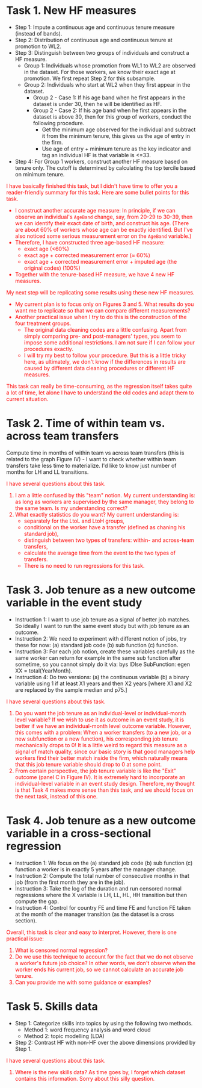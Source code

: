 # Task 1. New HF measures

- Step 1: Impute a continuous age and continuous tenure measure (instead of bands).
- Step 2: Distribution of continuous age and continuous tenure at promotion to WL2. 
- Step 3: Distinguish between two groups of individuals and construct a HF measure.
  - Group 1: Individuals whose promotion from WL1 to WL2 are observed in the dataset. For those workers, we know their exact age at promotion. We first repeat Step 2 for this subsample.
  - Group 2: Individuals who start at WL2 when they first appear in the dataset. 
    - Group 2 - Case 1: If his age band when he first appears in the dataset is under 30, then he will be identified as HF.
    - Group 2 - Case 2: If his age band when he first appears in the dataset is above 30, then for this group of workers, conduct the following procedure. 
      - Get the minimum age observed for the individual and subtract it from the minimum tenure, this gives us the age of entry in the firm. 
      - Use age of entry + minimum tenure as the key indicator and tag an individual HF is that variable is <=33.
- Step 4: For Group 1 workers, construct another HF measure based on tenure only. The cutoff is determined by calculating the top tercile based on minimum tenure.


<font color="red"> 

I have basically finished this task, but I didn't have time to offer you a reader-friendly summary for this task. Here are some bullet points for this task.
- I construct another accurate age measure: In principle, if we can observe an individual's `AgeBand` change, say, from 20-29 to 30-39, then we can identify their exact date of birth, and construct his age. (There are about 60% of workers whose age can be exactly identified. But I've also noticed some serious measurement error on the `AgeBand` variable.)
- Therefore, I have constructed three age-based HF measure:
  - exact age (<60%)
  - exact age + corrected measurement error ($\approx$ 60%)
  - exact age + corrected measurement error + imputed age (the original codes) (100%)
- Together with the tenure-based HF measure, we have 4 new HF measures.

My next step will be replicating some results using these new HF measures.
- My current plan is to focus only on Figures 3 and 5. What results do you want me to replicate so that we can compare different measurements?
- Another practical issue when I try to do this is the construction of the four treatment groups. 
  - The original data cleaning codes are a little confusing. Apart from simply comparing pre- and post-managers' types, you seem to impose some additional restrictions. I am not sure if I can follow your procedures exactly. 
  - I will try my best to follow your procedure. But this is a little tricky here, as ultimately, we don't know if the differences in results are caused by different data cleaning procedures or different HF measures. 

This task can really be time-consuming, as the regression itself takes quite a lot of time, let alone I have to understand the old codes and adapt them to current situation. 

 </font>


# Task 2. Time of within team vs. across team transfers

Compute time in months of within team vs across team transfers (this is related to the graph Figure IV) - I want to check whether within team transfers take less time to materialize. I'd like to know just number of months for LH and LL transitions.

<font color="red"> 

I have several questions about this task. 
1. I am a little confused by this "team" notion. My current understanding is: as long as workers are supervised by the same manager, they belong to the same team. Is my understanding correct?
2. What exactly statistics do you want? My current understanding is:
   - separately for the LtoL and LtoH groups, 
   - conditional on the worker have a transfer (defined as chaning his standard job),
   - distinguish between two types of transfers: within- and across-team transfers,
   - calculate the average time from the event to the two types of transfers.
   - There is no need to run regressions for this task. 

 </font>

# Task 3. Job tenure as a new outcome variable in the event study

- Instruction 1:  I want to use job tenure as a signal of better job matches. So ideally I want to run the same event study but with job tenure as an outcome. 
- Instruction 2: We need to experiment with different notion of jobs, try these for now: (a) standard job code (b) sub function (c) function. 
- Instruction 3: For each job notion, create these variables carefully as the same worker can return for example in the same sub function after sometime, so you cannot simply do it via: bys IDlse SubFunction: egen XX = total(YearMonth). 
- Instruction 4: Do two versions: (a) the continuous variable (b) a binary variable using 1 if at least X1 years and then X2 years [where X1 and X2 are replaced by the sample median and p75.]

<font color="red"> 

I have several questions about this task. 
1. Do you want the job tenure as an individual-level or individual-month level variable? If we wish to use it as outcome in an event study, it is better if we have an individual-month level outcome variable. However, this comes with a problem: When a worker transfers (to a new job, or a new subfunction or a new function), his corresponding job tenure mechanically drops to 0! It is a little weird to regard this measure as a signal of match quality, since our basic story is that good managers help workers find their better match inside the firm, which naturally means that this job tenure variable should drop to 0 at some point.
2. From certain perspective, the job tenure variable is like the "Exit" outcome (panel C in Figure IV). It is extremely hard to incorporate an individual-level variable in an event study design. Therefore, my thought is that Task 4 makes more sense than this task, and we should focus on the next task, instead of this one.

 </font>

# Task 4. Job tenure as a new outcome variable in a cross-sectional regression

- Instruction 1: We focus on the (a) standard job code (b) sub function (c) function a worker is in exactly 5 years after the manager change. 
- Instruction 2: Compute the total number of consecutive months in that job (from the first month they are in the job).
- Instruction 3: Take the log of the duration and run censored normal regressions where the X variable is LH, LL, HL, HH transition but then compute the gap. 
- Instruction 4: Control for country FE and time FE and function FE taken at the month of the manager transition (as the dataset is a cross section).

<font color="red"> 

Overall, this task is clear and easy to interpret. However, there is one practical issue: 
1. What is censored normal regression? 
2. Do we use this technique to account for the fact that we do not observe a worker's future job choice? In other words, we don't observe when the worker ends his current job, so we cannot calculate an accurate job tenure. 
3. Can you provide me with some guidance or examples?

 </font>

# Task 5. Skills data 

- Step 1: Categorize skills into topics by using the following two methods.
  - Method 1: word frequency analysis and word cloud
  - Method 2: topic modelling (LDA)
- Step 2: Contrast HF with non-HF over the above dimensions provided by Step 1.

<font color="red"> 

I have several questions about this task. 
1. Where is the new skills data? As time goes by, I forget which dataset contains this information. Sorry about this silly question.

 </font>






